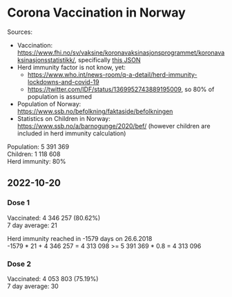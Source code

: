 # Corona Vaccination in Norway

Sources:

- Vaccination: <https://www.fhi.no/sv/vaksine/koronavaksinasjonsprogrammet/koronavaksinasjonsstatistikk/>, specifically [this JSON](https://www.fhi.no/api/chartdata/api/99119)
- Herd immunity factor is not know, yet:
  - <https://www.who.int/news-room/q-a-detail/herd-immunity-lockdowns-and-covid-19>
  - <https://twitter.com/IDF/status/1369952743889195009>, so 80% of population is assumed
- Population of Norway: <https://www.ssb.no/befolkning/faktaside/befolkningen>
- Statistics on Children in Norway: https://www.ssb.no/a/barnogunge/2020/bef/ (however children are included in herd immunity calculation)

Population: 5 391 369  
Children: 1 118 608  
Herd immunity: 80%  

## 2022-10-20

### Dose 1

Vaccinated: 4 346 257 (80.62%)  
7 day average: 21

Herd immunity reached in -1579 days on 26.6.2018  
-1579 * 21 + 4 346 257 = 4 313 098 >= 5 391 369 * 0.8 = 4 313 096

### Dose 2

Vaccinated: 4 053 803 (75.19%)  
7 day average: 30

